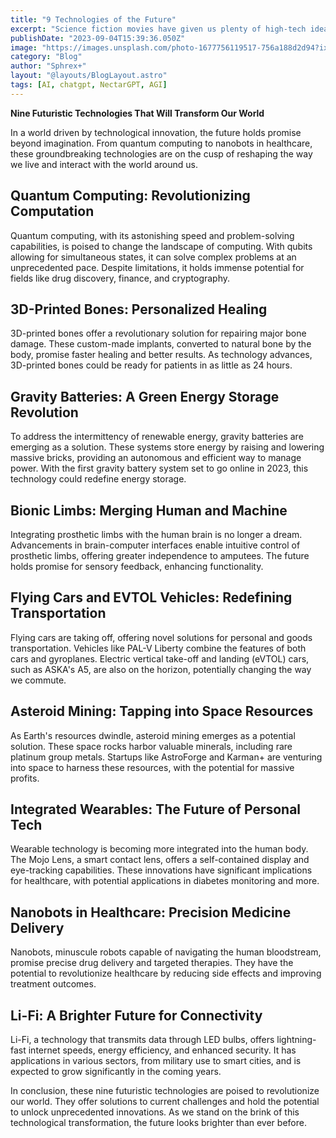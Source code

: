 ```yaml
---
title: "9 Technologies of the Future"
excerpt: "Science fiction movies have given us plenty of high-tech ideas to dream about, but in today’s world, some of those technologies are on the brink of becoming reality"
publishDate: "2023-09-04T15:39:36.050Z"
image: "https://images.unsplash.com/photo-1677756119517-756a188d2d94?ixlib=rb-4.0.3&ixid=M3wxMjA3fDB8MHxwaG90by1wYWdlfHx8fGVufDB8fHx8fA%3D%3D&auto=format&fit=crop&w=1450&q=80"
category: "Blog"
author: "Sphrex+"
layout: "@layouts/BlogLayout.astro"
tags: [AI, chatgpt, NectarGPT, AGI]
---
```


<p><strong>Nine Futuristic Technologies That Will Transform Our World</strong></p>
<p>In a world driven by technological innovation, the future holds promise beyond imagination. From quantum computing to nanobots in healthcare, these groundbreaking technologies are on the cusp of reshaping the way we live and interact with the world around us.</p>
<h2 id="quantum-computing-revolutionizing-computation">Quantum Computing: Revolutionizing Computation</h2>
<p>Quantum computing, with its astonishing speed and problem-solving capabilities, is poised to change the landscape of computing. With qubits allowing for simultaneous states, it can solve complex problems at an unprecedented pace. Despite limitations, it holds immense potential for fields like drug discovery, finance, and cryptography.</p>
<h2 id="3d-printed-bones-personalized-healing">3D-Printed Bones: Personalized Healing</h2>
<p>3D-printed bones offer a revolutionary solution for repairing major bone damage. These custom-made implants, converted to natural bone by the body, promise faster healing and better results. As technology advances, 3D-printed bones could be ready for patients in as little as 24 hours.</p>
<h2 id="gravity-batteries-a-green-energy-storage-revolution">Gravity Batteries: A Green Energy Storage Revolution</h2>
<p>To address the intermittency of renewable energy, gravity batteries are emerging as a solution. These systems store energy by raising and lowering massive bricks, providing an autonomous and efficient way to manage power. With the first gravity battery system set to go online in 2023, this technology could redefine energy storage.</p>
<h2 id="bionic-limbs-merging-human-and-machine">Bionic Limbs: Merging Human and Machine</h2>
<p>Integrating prosthetic limbs with the human brain is no longer a dream. Advancements in brain-computer interfaces enable intuitive control of prosthetic limbs, offering greater independence to amputees. The future holds promise for sensory feedback, enhancing functionality.</p>
<h2 id="flying-cars-and-evtol-vehicles-redefining-transportation">Flying Cars and EVTOL Vehicles: Redefining Transportation</h2>
<p>Flying cars are taking off, offering novel solutions for personal and goods transportation. Vehicles like PAL-V Liberty combine the features of both cars and gyroplanes. Electric vertical take-off and landing (eVTOL) cars, such as ASKA&#39;s A5, are also on the horizon, potentially changing the way we commute.</p>
<h2 id="asteroid-mining-tapping-into-space-resources">Asteroid Mining: Tapping into Space Resources</h2>
<p>As Earth&#39;s resources dwindle, asteroid mining emerges as a potential solution. These space rocks harbor valuable minerals, including rare platinum group metals. Startups like AstroForge and Karman+ are venturing into space to harness these resources, with the potential for massive profits.</p>
<h2 id="integrated-wearables-the-future-of-personal-tech">Integrated Wearables: The Future of Personal Tech</h2>
<p>Wearable technology is becoming more integrated into the human body. The Mojo Lens, a smart contact lens, offers a self-contained display and eye-tracking capabilities. These innovations have significant implications for healthcare, with potential applications in diabetes monitoring and more.</p>
<h2 id="nanobots-in-healthcare-precision-medicine-delivery">Nanobots in Healthcare: Precision Medicine Delivery</h2>
<p>Nanobots, minuscule robots capable of navigating the human bloodstream, promise precise drug delivery and targeted therapies. They have the potential to revolutionize healthcare by reducing side effects and improving treatment outcomes.</p>
<h2 id="li-fi-a-brighter-future-for-connectivity">Li-Fi: A Brighter Future for Connectivity</h2>
<p>Li-Fi, a technology that transmits data through LED bulbs, offers lightning-fast internet speeds, energy efficiency, and enhanced security. It has applications in various sectors, from military use to smart cities, and is expected to grow significantly in the coming years.</p>
<p>In conclusion, these nine futuristic technologies are poised to revolutionize our world. They offer solutions to current challenges and hold the potential to unlock unprecedented innovations. As we stand on the brink of this technological transformation, the future looks brighter than ever before.</p>

